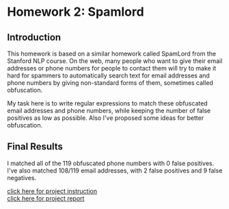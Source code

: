 # Homework 2: Spamlord

## Introduction

This homework is based on a similar homework called SpamLord from the Stanford NLP course. On the web, many people who want to give their email addresses or phone numbers for people to contact them will try to make it hard for spammers to automatically search text for email addresses and phone numbers by giving non-standard forms of them, sometimes called obfuscation.

My task here is to write regular expressions to match these obfuscated email addresses and phone numbers, while keeping the number of false positives as low as possible. Also I've proposed some ideas for better obfuscation.

## Final Results

I matched all of the 119 obfuscated phone numbers with 0 false positives.
I've also matched 108/119 email addresses, with 2 false positives and 9 false negatives.

[click here for project instruction](https://github.com/cpkoywk/IST664_Natural_Language_Processing/blob/master/HW2%20-%20spamlord/Homework2_Fall_2017(1).pdf)  
[click here for project report](https://github.com/cpkoywk/IST664_Natural_Language_Processing/blob/master/HW2%20-%20spamlord/HW2%20Report%20Pan%20Chen.pdf)  
